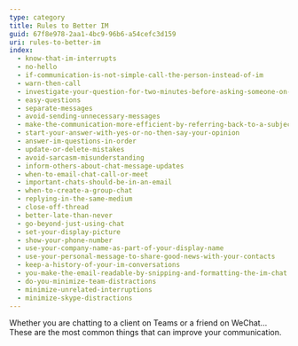 ```yaml
---
type: category
title: Rules to Better IM
guid: 67f8e978-2aa1-4bc9-96b6-a54cefc3d159
uri: rules-to-better-im
index:
  - know-that-im-interrupts
  - no-hello
  - if-communication-is-not-simple-call-the-person-instead-of-im
  - warn-then-call
  - investigate-your-question-for-two-minutes-before-asking-someone-on-im
  - easy-questions
  - separate-messages
  - avoid-sending-unnecessary-messages
  - make-the-communication-more-efficient-by-referring-back-to-a-subject-of-an-email
  - start-your-answer-with-yes-or-no-then-say-your-opinion
  - answer-im-questions-in-order
  - update-or-delete-mistakes
  - avoid-sarcasm-misunderstanding
  - inform-others-about-chat-message-updates
  - when-to-email-chat-call-or-meet
  - important-chats-should-be-in-an-email
  - when-to-create-a-group-chat
  - replying-in-the-same-medium
  - close-off-thread
  - better-late-than-never
  - go-beyond-just-using-chat
  - set-your-display-picture
  - show-your-phone-number
  - use-your-company-name-as-part-of-your-display-name
  - use-your-personal-message-to-share-good-news-with-your-contacts
  - keep-a-history-of-your-im-conversations
  - you-make-the-email-readable-by-snipping-and-formatting-the-im-chat
  - do-you-minimize-team-distractions
  - minimize-unrelated-interruptions
  - minimize-skype-distractions
---
```


Whether you are chatting to a client on Teams or a friend on WeChat... These are the most common things that can improve your communication.
